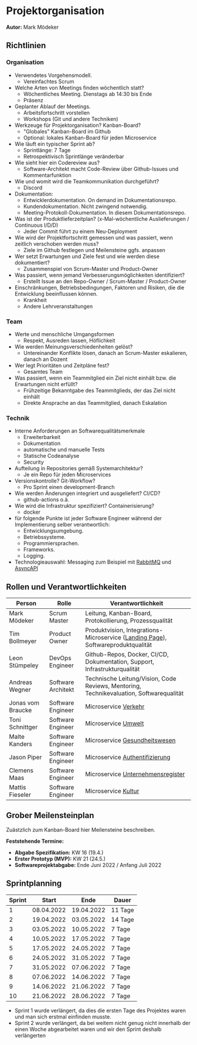 # Projektorganisation

**Autor:** Mark Mödeker

## Richtlinien

### Organisation

- Verwendetes Vorgehensmodell.
  - Vereinfachtes Scrum
- Welche Arten von Meetings finden wöchentlich statt?
  - Wöchentliches Meeting. Dienstags ab 14:30 bis Ende
  - Präsenz
- Geplanter Ablauf der Meetings.
  - Arbeitsfortschritt vorstellen
  - Workshops (Git und andere Techniken)
- Werkzeuge für Projektorganisation? Kanban-Board?
  - "Globales" Kanban-Board im Github
  - Optional: lokales Kanban-Board für jeden Microservice
- Wie läuft ein typischer Sprint ab?
  - Sprintlänge: 7 Tage
  - Retrospektivisch Sprintlänge veränderbar
- Wie sieht hier ein Codereview aus?
  - Software-Architekt macht Code-Review über Github-Issues und Kommentarfunktion
- Wie und womit wird die Teamkommunikation durchgeführt?
  - Discord
- Dokumentation:
  - Entwicklerdokumentation. On demand im Dokumentationsrepo.
  - Kundendokumentation. Nicht zwingend notwendig.
  - Meeting-Protokoll-Dokumentation. In diesem Dokumentationsrepo.
- Was ist der Produktlieferzeitplan? (x-Mal-wöchentliche Auslieferungen / Continuous I/D/D)
  - Jeder Commit führt zu einem Neu-Deployment
- Wie wird der Projektfortschritt gemessen und was passiert, wenn zeitlich verschoben werden muss?
  - Ziele im Github festlegen und Meilensteine ggfs. anpassen
- Wer setzt Erwartungen und Ziele fest und wie werden diese dokumentiert?
  - Zusammenspiel von Scrum-Master und Product-Owner
- Was passiert, wenn jemand Verbesserungsmöglichkeiten identifiziert?
  - Erstellt Issue an den Repo-Owner / Scrum-Master / Product-Owner
- Einschränkungen, Betriebsbedingungen, Faktoren und Risiken, die die Entwicklung beeinflussen können.
  - Krankheit
  - Andere Lehrveranstaltungen

### Team

- Werte und menschliche Umgangsformen
  - Respekt, Ausreden lassen, Höflichkeit
- Wie werden Meinungsverschiedenheiten gelöst?
  - Untereinander Konflikte lösen, danach an Scrum-Master eskalieren, danach an Dozent
- Wer legt Prioritäten und Zeitpläne fest?
  - Gesamtes Team
- Was passiert, wenn ein Teammitglied ein Ziel nicht einhält bzw. die Erwartungen nicht erfüllt?
  - Frühzeitige Bekanntgabe des Teammitglieds, der das Ziel nicht einhält
  - Direkte Ansprache an das Teammitglied, danach Eskalation

### Technik

- Interne Anforderungen an Softwarequalitätsmerkmale 
  - Erweiterbarkeit
  - Dokumentation
  - automatische und manuelle Tests
  - Statische Codeanalyse
  - Security
- Aufteilung in Repositories gemäß Systemarchitektur?
  - Je ein Repo für jeden Microservices
- Versionskontrolle? Git-Workflow?
  - Pro Sprint einen development-Branch
- Wie werden Änderungen integriert und ausgeliefert? CI/CD?
  - github-actions o.ä.
- Wie wird die Infrastruktur spezifiziert? Containerisierung?
  - docker
- für folgende Punkte ist jeder Software Engineer während der Implementierung selber verantwortlich:
  - Entwicklungsumgebung.
  - Betriebssysteme.
  - Programmiersprachen.
  - Frameworks.
  - Logging.
- Technologieauswahl: Messaging zum Beispiel mit [RabbitMQ](https://www.rabbitmq.com/) und [AsyncAPI](https://www.asyncapi.com/)

## Rollen und Verantwortlichkeiten

| Person | Rolle | Verantwortlichkeit |
|----------|-----------|-----------|
| Mark Mödeker | Scrum Master | Leitung, Kanban-Board, Protokollierung, Prozessqualität |
| Tim Bollmeyer | Product Owner | Produktvision, Integrations-Microservice ([Landing Page](landingpage/index)), Softwareproduktqualität |
| Leon Stümpeley | DevOps Engineer | Github-Repos, Docker, CI/CD, Dokumentation, Support, Infrastrukturqualität | 
| Andreas Wegner | Software Architekt | Technische Leitung/Vision, Code Reviews, Mentoring, Technikevaluation, Softwarequalität |
| Jonas vom Braucke | Software Engineer | Microservice [Verkehr](verkehr/index) |
| Toni Schnittger | Software Engineer | Microservice [Umwelt](umwelt/index) |
| Malte Kanders | Software Engineer | Microservice [Gesundheitswesen](gesundheitswesen/index) |
| Jason Piper | Software Engineer | Microservice [Authentifizierung](authentifizierung/index) |
| Clemens Maas | Software Engineer | Microservice [Unternehmensregister](unternehmensregister/index) |
| Mattis Fieseler | Software Engineer | Microservice [Kultur](kultur/index) |

## Grober Meilensteinplan

Zuästzlich zum Kanban-Board hier Meilensteine beschreiben.

**Feststehende Termine:**

* **Abgabe Spezifikation:** KW 16 (19.4.)
* **Erster Prototyp (MVP):** KW 21 (24.5.)
* **Softwareprojektabgabe:** Ende Juni 2022 / Anfang Juli 2022

## Sprintplanning
| Sprint | Start | Ende | Dauer |
| - | - | - | - |
| 1 | 08.04.2022 | 19.04.2022 | 11 Tage |
| 2 | 19.04.2022 | 03.05.2022 | 14 Tage |
| 3 | 03.05.2022 | 10.05.2022 | 7 Tage |
| 4 | 10.05.2022 | 17.05.2022 | 7 Tage |
| 5 | 17.05.2022 | 24.05.2022 | 7 Tage |
| 6 | 24.05.2022 | 31.05.2022 | 7 Tage |
| 7 | 31.05.2022 | 07.06.2022 | 7 Tage |
| 8 | 07.06.2022 | 14.06.2022 | 7 Tage |
| 9 | 14.06.2022 | 21.06.2022 | 7 Tage |
| 10 | 21.06.2022 | 28.06.2022 | 7 Tage |

* Sprint 1 wurde verlängert, da dies die ersten Tage des Projektes waren und man sich erstmal einfinden musste.
* Sprint 2 wurde verlängert, da bei weitem nicht genug nicht innerhalb der einen Woche abgearbeitet waren und wir den Sprint deshalb verlängerten
